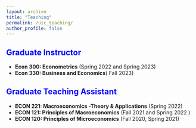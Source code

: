 ```yaml
---
layout: archive
title: "Teaching"
permalink: /uic_teaching/
author_profile: false
---
```


## <span style="color: blue;">Graduate Instructor</span>
- **Econ 300: Econometrics** (Spring 2022 and Spring 2023)
- **Econ 330: Business and Economics**( Fall 2023)

## <span style="color: blue;">Graduate Teaching Assistant</span>
- **ECON 221: Macroeconomics -Theory & Applications** (Spring 2022)
- **ECON 121: Principles of Macroeconomics** (Fall 2021 and Spring 2022 )
- **ECON 120: Principles of Microeconomics** (Fall 2020, Spring 2021)
  
